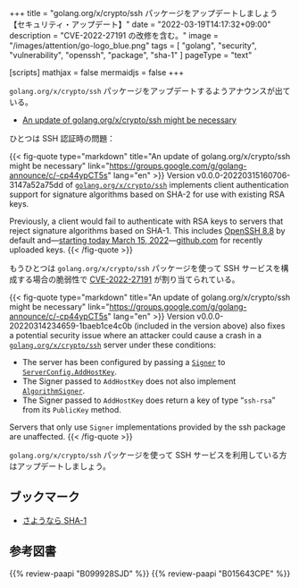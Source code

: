 +++
title = "golang.org/x/crypto/ssh パッケージをアップデートしましょう【セキュリティ・アップデート】"
date =  "2022-03-19T14:17:32+09:00"
description = "CVE-2022-27191 の改修を含む。"
image = "/images/attention/go-logo_blue.png"
tags = [ "golang", "security", "vulnerability", "openssh", "package", "sha-1" ]
pageType = "text"

[scripts]
  mathjax = false
  mermaidjs = false
+++

`golang.org/x/crypto/ssh` パッケージをアップデートするようアナウンスが出ている。

- [An update of golang.org/x/crypto/ssh might be necessary](https://groups.google.com/g/golang-announce/c/-cp44ypCT5s)

ひとつは SSH 認証時の問題：

{{< fig-quote type="markdown" title="An update of golang.org/x/crypto/ssh might be necessary" link="https://groups.google.com/g/golang-announce/c/-cp44ypCT5s" lang="en" >}}
Version v0.0.0-20220315160706-3147a52a75dd of [`golang.org/x/crypto/ssh`](http://golang.org/x/crypto/ssh) implements client authentication support for signature algorithms based on SHA-2 for use with existing RSA keys.

Previously, a client would fail to authenticate with RSA keys to servers that reject signature algorithms based on SHA-1. This includes [OpenSSH 8.8](https://www.openssh.com/txt/release-8.8) by default and—[starting today March 15, 2022](https://github.blog/changelog/2022-03-15-removed-unencrypted-git-protocol-and-certain-ssh-keys/)—[github.com](http://github.com/) for recently uploaded keys.
{{< /fig-quote >}}

もうひとつは `golang.org/x/crypto/ssh` パッケージを使って SSH サービスを構成する場合の脆弱性で [CVE-2022-27191] が割り当てられている。

{{< fig-quote type="markdown" title="An update of golang.org/x/crypto/ssh might be necessary" link="https://groups.google.com/g/golang-announce/c/-cp44ypCT5s" lang="en" >}}
Version v0.0.0-20220314234659-1baeb1ce4c0b (included in the version above) also fixes a potential security issue where an attacker could cause a crash in a [`golang.org/x/crypto/ssh`](http://golang.org/x/crypto/ssh) server under these conditions:

- The server has been configured by passing a [`Signer`](https://pkg.go.dev/golang.org/x/crypto/ssh#Signer) to [`ServerConfig.AddHostKey`](https://pkg.go.dev/golang.org/x/crypto/ssh#ServerConfig.AddHostKey).
- The Signer passed to `AddHostKey` does not also implement [`AlgorithmSigner`](https://pkg.go.dev/golang.org/x/crypto/ssh#AlgorithmSigner).
- The Signer passed to `AddHostKey` does return a key of type “`ssh-rsa`” from its `PublicKey` method.

Servers that only use `Signer` implementations provided by the ssh package are unaffected.
{{< /fig-quote >}}

`golang.org/x/crypto/ssh` パッケージを使って SSH サービスを利用している方はアップデートしましょう。

## ブックマーク

- [さようなら SHA-1](https://zenn.dev/spiegel/articles/20201025-sayonara-sha1)

[CVE-2022-27191]: https://nvd.nist.gov/vuln/detail/CVE-2022-27191

## 参考図書

{{% review-paapi "B099928SJD" %}} <!-- プログラミング言語Go -->
{{% review-paapi "B015643CPE" %}} <!-- 暗号技術入門 第3版 -->
